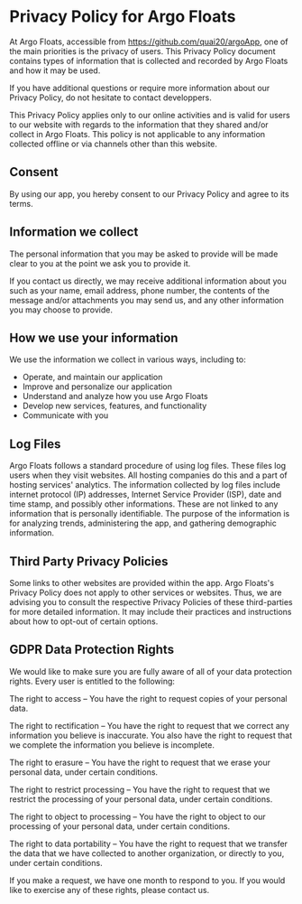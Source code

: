Privacy Policy for Argo Floats
==============================

At Argo Floats, accessible from https://github.com/quai20/argoApp, one of the main priorities is the privacy of users. This Privacy Policy document contains types of information that is collected and recorded by Argo Floats and how it may be used.

If you have additional questions or require more information about our Privacy Policy, do not hesitate to contact developpers.

This Privacy Policy applies only to our online activities and is valid for users to our website with regards to the information that they shared and/or collect in Argo Floats. This policy is not applicable to any information collected offline or via channels other than this website.

Consent
-------

By using our app, you hereby consent to our Privacy Policy and agree to its terms.

Information we collect
----------------------

The personal information that you may be asked to provide will be made clear to you at the point we ask you to provide it.

If you contact us directly, we may receive additional information about you such as your name, email address, phone number, the contents of the message and/or attachments you may send us, and any other information you may choose to provide.

How we use your information
---------------------------

We use the information we collect in various ways, including to:

*   Operate, and maintain our application
*   Improve and personalize our application
*   Understand and analyze how you use Argo Floats
*   Develop new services, features, and functionality
*   Communicate with you

Log Files
---------

Argo Floats follows a standard procedure of using log files. These files log users when they visit websites. All hosting companies do this and a part of hosting services' analytics. The information collected by log files include internet protocol (IP) addresses, Internet Service Provider (ISP), date and time stamp, and possibly other informations. These are not linked to any information that is personally identifiable. The purpose of the information is for analyzing trends, administering the app, and gathering demographic information.

Third Party Privacy Policies
----------------------------

Some links to other websites are provided within the app. Argo Floats's Privacy Policy does not apply to other services or websites. Thus, we are advising you to consult the respective Privacy Policies of these third-parties for more detailed information. It may include their practices and instructions about how to opt-out of certain options.

GDPR Data Protection Rights
---------------------------

We would like to make sure you are fully aware of all of your data protection rights. Every user is entitled to the following:

The right to access – You have the right to request copies of your personal data.

The right to rectification – You have the right to request that we correct any information you believe is inaccurate. You also have the right to request that we complete the information you believe is incomplete.

The right to erasure – You have the right to request that we erase your personal data, under certain conditions.

The right to restrict processing – You have the right to request that we restrict the processing of your personal data, under certain conditions.

The right to object to processing – You have the right to object to our processing of your personal data, under certain conditions.

The right to data portability – You have the right to request that we transfer the data that we have collected to another organization, or directly to you, under certain conditions.

If you make a request, we have one month to respond to you. If you would like to exercise any of these rights, please contact us.

